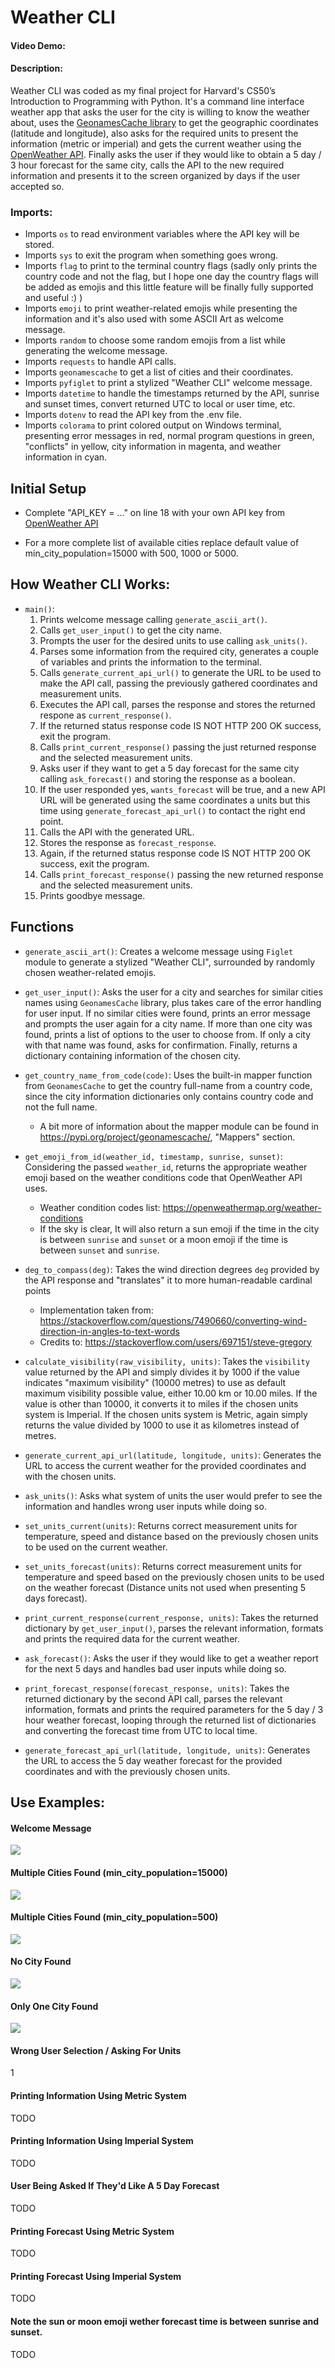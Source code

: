 # Weather CLI

#### Video Demo: <URL HERE>

#### Description:

Weather CLI was coded as my final project for Harvard's CS50’s Introduction to Programming with Python. It's a command line interface weather app that asks the user for the city is willing to know the weather about, uses the [GeonamesCache library](https://pypi.org/project/geonamescache/) to get the geographic coordinates (latitude and longitude), also asks for the required units to present the information (metric or imperial) and gets the current weather using the [OpenWeather API](https://openweathermap.org/api). Finally asks the user if they would like to obtain a 5 day / 3 hour forecast for the same city, calls the API to the new required information and presents it to the screen organized by days if the user accepted so.

### Imports:

- Imports `os` to read environment variables where the API key will be stored.
- Imports `sys` to exit the program when something goes wrong.
- Imports `flag` to print to the terminal country flags (sadly only prints the country code and not the flag, but I hope one day the country flags will be added as emojis and this little feature will be finally fully supported and useful :) )
- Imports `emoji` to print weather-related emojis while presenting the information and it's also used with some ASCII Art as welcome message.
- Imports `random` to choose some random emojis from a list while generating the welcome message.
- Imports `requests` to handle API calls.
- Imports `geonamescache` to get a list of cities and their coordinates.
- Imports `pyfiglet` to print a stylized "Weather CLI" welcome message.
- Imports `datetime` to handle the timestamps returned by the API, sunrise and sunset times, convert returned UTC to local or user time, etc.
- Imports `dotenv` to read the API key from the .env file.
- Imports `colorama` to print colored output on Windows terminal, presenting error messages in red, normal program questions in green, "conflicts" in yellow, city information in magenta, and weather information in cyan.

## Initial Setup 

- Complete "API_KEY = ..." on line 18 with your own API key from [OpenWeather API](https://openweathermap.org/)

- For a more complete list of available cities replace default value of min_city_population=15000 with 500, 1000 or 5000.

## How Weather CLI Works:

- `main()`:
    1. Prints welcome message calling `generate_ascii_art()`.
    2. Calls `get_user_input()` to get the city name.
    3. Prompts the user for the desired units to use calling `ask_units()`.
    4. Parses some information from the required city, generates a couple of variables and prints the information to the terminal.
    5. Calls `generate_current_api_url()` to generate the URL to be used to make the API call, passing the previously gathered coordinates and measurement units.
    6. Executes the API call, parses the response and stores the returned respone as `current_response()`.
    7. If the returned status response code IS NOT HTTP 200 OK success, exit the program.
    8. Calls `print_current_response()` passing the just returned response and the selected measurement units.
    9. Asks user if they want to get a 5 day forecast for the same city calling `ask_forecast()` and storing the response as a boolean.
    10. If the user responded yes, `wants_forecast` will be true, and a new API URL will be generated using the same coordinates a units but this time using `generate_forecast_api_url()` to contact the right end point.
    11. Calls the API with the generated URL.
    12. Stores the response as `forecast_response`.
    13. Again, if the returned status response code IS NOT HTTP 200 OK success, exit the program.
    14.  Calls `print_forecast_response()` passing the new returned response and the selected measurement units.
    15. Prints goodbye message.

## Functions

- `generate_ascii_art()`: Creates a welcome message using `Figlet` module to generate a stylized "Weather CLI", surrounded by randomly chosen weather-related emojis.

- `get_user_input()`: Asks the user for a city and searches for similar cities names using `GeonamesCache` library, plus takes care of the error handling for user input. If no similar cities were found, prints an error message and prompts the user again for a city name. If more than one city was found, prints a list of options to the user to choose from. If only a city with that name was found, asks for confirmation. Finally, returns a dictionary containing information of the chosen city.

- `get_country_name_from_code(code)`: Uses the built-in mapper function from `GeonamesCache` to get the country full-name from a country code, since the city information dictionaries only contains country code and not the full name.
    - A bit more of information about the mapper module can be found in https://pypi.org/project/geonamescache/, "Mappers" section.

- `get_emoji_from_id(weather_id, timestamp, sunrise, sunset)`: Considering the passed `weather_id`, returns the appropriate weather emoji based on the weather conditions code that OpenWeather API uses. 
    - Weather condition codes list: https://openweathermap.org/weather-conditions
    - If the sky is clear, It will also return a sun emoji if the time in the city is between `sunrise` and `sunset` or a moon emoji if the time is between `sunset` and `sunrise`.

- `deg_to_compass(deg)`: Takes the wind direction degrees `deg` provided by the
    API response and "translates" it to more human-readable cardinal points
    - Implementation taken from: https://stackoverflow.com/questions/7490660/converting-wind-direction-in-angles-to-text-words
    - Credits to: https://stackoverflow.com/users/697151/steve-gregory

- `calculate_visibility(raw_visibility, units)`: Takes the `visibility` value returned by the API and simply divides it by 1000 if the value indicates "maximum visibility" (10000 metres) to use as default maximum visibility possible value, either 10.00 km or 10.00 miles. If the value is other than 10000, it converts it to miles if the chosen units system is Imperial. If the chosen units system is Metric, again simply returns the value divided by 1000 to use it as kilometres instead of metres.

- `generate_current_api_url(latitude, longitude, units)`: Generates the URL to access the current weather for the provided coordinates and with the chosen units.

- `ask_units()`: Asks what system of units the user would prefer to see the information and handles wrong user inputs while doing so.

- `set_units_current(units)`: Returns correct measurement units for temperature, speed and distance based on the previously chosen units to be used on the current weather.

- `set_units_forecast(units)`: Returns correct measurement units for temperature and speed based on the previously chosen units to be used on the weather forecast (Distance units not used when presenting 5 days forecast).

- `print_current_response(current_response, units)`: Takes the returned dictionary by `get_user_input()`, parses the relevant information, formats and prints the required data for the current weather.

- `ask_forecast()`: Asks the user if they would like to get a weather report for the next 5 days and handles bad user inputs while doing so.

- `print_forecast_response(forecast_response, units)`: Takes the returned dictionary by the second API call, parses the relevant information, formats and prints the required parameters for the 5 day / 3 hour weather forecast, looping through the returned list of dictionaries and converting the forecast time from UTC to local time.

- `generate_forecast_api_url(latitude, longitude, units)`: Generates the URL to access the 5 day weather forecast for the provided coordinates and with the previously chosen units.

## Use Examples:

#### Welcome Message
![](https://lh3.googleusercontent.com/pgkVBhjaAGBwpPJR1nG2XjmpPMzwp1W-ya69dXXeMofebCc6CdnwqVqjMRxHJcpLwkpv4EeNowse0xQQP55PuPx8Yk15XvoQappSUZXypSscioIrE1tSqYPmX3hqpJKoiWRqe_TreUHAO2UIfR5H1CSoBgws5O0uvbkZt4QIODsbOKWET08mApT3jVRn93uvJLKVPYL8m-jvZWlb-Qi4K8DfDs0frgH7Q2rsbcD4WL6osL10HUoZ-XxbF-3hXJ7ioncAdGKXI6pL6EJBIaDTD7e-vjcYYutTppnvZswhCP0-QZyvvsAoc6Lv-mL4kVuXXBHtuIAnLWZ2iYr2BnCnF6YWGcSRiETuVEv-xK4apsoGVJdeT4hFfmfx3LxhWH5FYQTuIvG1t_ymVOtwyvAcZVhDcZZcTd2SSVru9LcsK80V4WoOiIWYLH_J1-KiphqvXk6nJxEtJAUoF5mGd4L4h3G5AVWWdrSNMk2_l7v1OCCTOWS4K5chF2bojTEtHZaAmPJ9PjSka4AsbYyDD5OG27uIMDPkgh_D959FhAiqEeq70X1sk2pEDCljAsDvvKgeS9Cb9nsQRvEBPQ_dWWJIam5VB_0CRdKySTnqMo7v9QJsXE49O58aqPyUYH9eSmKva0-Mf0xqHz_NOE18a9sSMRtAsW7OPI3cb5sMiMDMNuzvLDq_om_Annvvikv2PHcvIlhsrrPpV-WyfeNRejBt_vwUOjH-pO2-_hX2ZRQ9u-btnZ1y3Ita_ahABf9nZ0gqS5FcJtSuWBSOXec0lb-1ppXP9DUmvHilQ9VjCNEIQ_kPFKJqx18YDz-P5tEDRlE_pENkoP2taWIThfjUYNUUuYjsMux4nefriGVKp1r6sk1bessvKTMsq2KGWPftCLXiZ0LLxY4RvZJsFxzs1pE4g9SQzWy-W6ditwAyziVp1VEX=w626-h268)

#### Multiple Cities Found (min_city_population=15000)
![](https://lh3.googleusercontent.com/3X53icQ9a28HEby6gheb5J3nlnhYrrZbLVfJx0cnkwirrsvuocZedWNJ5qpqQoffGlLQkq4eRb1FGbbZG-utMasGGaBE-eLKOGkkiGJQpli2uLV0aQ54wDE57xGNhe-7hIO7AKkjHfU2SgZVjh7DiexWTTjEQB6jvJZmtz16Sss0UKLE6dBWtSCM8K0DiHKf7-aQ9xYwwDV4-TUsuQBjWtLC9WgCiz1Ovz5QmcGk5LbZY67Ochh8H2xyZhAK_UzpNvx6Guihk9SIXwePOxgMSh4v1teQ9SHIJAIPIFLS7WKiH0b7tdrxyYGI431XpxK0v0aKnzJHFqtfrqZuynYcSiZa1rGvYNXE0wZ6-QgNslU3h7jZc38c5X0pXZ_Hp_9zv5cPTNIw-ic9je3G686Iq64DInHj8pcEIHmd4tTOzeOjXzO6_44fL__nU2XHufpx45vCu8_PRoJtarhgDFe3TSp2umQnF__0QFhaTMqODg2LPwmGJlkHc4P-_kRuA1i5Wi0mdxow0Y5pO5Ow8LaTd2pwxd4FqQ78WeimmYy3-pAN-2PkynwiFF4UWSgllQqZIkVbBr7YE-i1c2Y_kJqiXuBL1lVD4ML9uXRPsiSR1vd--SGQqvBBp7oZrdNRm80CBux8Emia4iwQAQMfKdI0OU44BR4dTTkLtRdO5W8WtfwlURZl0K9ecvMJDHWKls4ItdVlUwvLLiC1ZhH7wVKFIJ-a9utfkE7EtkjKqQbzofjFTTJwluz7fWHpyGLkvmn7RYSqqSP6wpA8jxt8HxDvQwrdnbgPDGDk_21LLuXAFiH5A1P9RPh6j1Fz33AwyQEH1Hc8dxl0wx75jdtXxumeZZCS2lj7VHSJmdjh02mUURnKI_eF9GQK3CFY2ngxSGyPpfXxcdlIVDJteCkhRoObkqn3fOEfCqxaaQM5SFSqIceg=w628-h451)

#### Multiple Cities Found (min_city_population=500)
![](https://lh3.googleusercontent.com/EKlZIvYArGarp2gfkDTsqWi5DDTnRDiVh3S6RBhkjJy7o0N4tpvAdiksvz9L88WHqmMEkLReYtpVyAuyfVdFySAe02sYHGlH7H7yJuIKxO0ofS59keVzTtIdiniFG9_jbo6cyTaYHPXxi11BsASjAQfi0vQeSoYh6HU2uG7HZf2jS81G_XouzH7tGZwmXsweZf-J9yelkV1eYWFVJnT0Xo7SkdtIq7Bz46aH9f0i09wvSKY_b6Y6Ka8FnctQelTHox-SsiNE4HKEIc2zgQv-UQ9__LYUuGk5GH47gOav0UFajn7gBKtjL9Il5Uc4HDEH-lmiKLpwoos3YIPfw_zpWC7R27vHBLFWmmz2DvlVKypOxeSJp_0vnNH4pc1Mpf-QEOFotjobX7ZVkixxMaKXPTKMEXfFW_xgnb2VVWzF4ImBt2N_x7sMC2lNtnyCZzqtwpQYVXBXnsvYRbA4bRXE938KK4owhmREmcoNKLw67MwrcqVRuOjep-LYjxU7DF0whQA1qI0kvPdnh7csegHsckMRyDmhXCe5gXdsC6LLdVu-S6gXt9QOJlU-NiIVXQDZ0n0SevYk6CA_VOp6vlHWLG8Q01G_hSNpItMGtP1es3DIgJ8k2wxMX-GjBvVlO7DqQYBZd1IudsU495To6iUe1gewQX7OjWlwr5l411fLXcLZlqQ95cZxsVXkhpGpg6R2l6s_QUJsAMC2Z3Va1PVqe-Kq-BfQOfofrDMF9akETfLZzwgOhL2wmENHvpd1KICKMJBn8OWnTIy2KKZ534T44JA_13kmqR33fWtgTwmonVlGdjYXLtIN4Y_IRuZhcyV_6EW0CtW1Fv4ARH3hIsA80FftiroTXgosHDCDJtYtZy9xIFDpD-bI6hF51aSnIO8OUK0WJ9NllZoJ2-nbvSgQWedfIUE9qHtGn3LlcPDAga9R=w568-h813)

#### No City Found
![](https://lh3.googleusercontent.com/5WNt9U12s87PqMT2mvpTcCkn7ORXwiNhBJfjkVH6uYxESuC1FXQobtZAR-_UyKe7irLxCT1kDa7VU3wYLh1zhqcgCFwHyLlhrqV0NmVpHkgTam8pJNQ0pr2SPk5_R3KoATj0FtXnflAhamuGrbyDWH9Oq-TLNWGeIWG_TSwilrNvEGdYSDHxA2ndSrmz4V98YrTVwgZ3wfovZ4BuRh5ZrYGUtX1HPu0Ijyb_SJRwnSzwx5T1T-zg_SiOg0hkhpwvaPXu5rRj0uzxcB7gJYYpPiUJHxy9tNyjgLOsxkUue3UdzW3FHfsIrm9cuASKD3Hb-9TC1pAnz2ah5jxSz-AfDFwM8uwa8retvxr9kV0_gWLSZ0Zpfp7FTsG5sGWjapvzU64aFXV2epKKefnDMCsRtyZO3HasvejRAiAKZUkjz13n39DlBuOYf2T5c72KZp50vk_lwUuo2hehlYk_vSNYJdFI3W6cux1ptocGiRGUoFnHiRsMqxR6QAyUmAxwrYy1TslRlEsIoa99D5Z0UIpN_yanZcCkQ_EfIPWirbRQ4qtKA2iqdelWreAxfdZB-I9TJ0Znt5sH-c-zsOntYkOVQqOfaStfc-eyBmUZIOcs9OvfUyRmsHVXlWEHnW4lyqsL4gGMP-tOZ1VnwRZqztCzoVtC0E3g2Nvh0bWYC0ZNrXz5IvOEANBu2aF-X_ZZtrKVu8jKHL8ZzsAzTZ9R_tsQ69W9N0e43vCFX9930gyws6bJcVz0B9IowZ0N3ouFfjWu2inVccmC0-I3OV1lNjXdJEJR7ixk1U0qMr_AR6yaU7b4hg9O9d08kgjC5qtDBJwwnI8hkuXlwgH8L6ioewPt5vhaWFua0msLxkRBiQA6-VVwLBnOmF3_OSdctPgFrunojGJNLNDOcNNhjhmUBRxHVh41ycHchK6yxKSyiWiKNbET=w589-h390)

#### Only One City Found
![](https://lh3.googleusercontent.com/DpQPgFi4b7YsszjkG2jK7FlqL6EqMrZrD7h-qTL6A-PPato1AO6eWb-C5f_4Ljr-DJEqgctTuhRxG9Vu0tGCgTm3U43FKKkvkKKAeHZMTkbksWGh5ePHpvJE3X2G_QtbD8HznME0vaQpruBQ68vBkK2CxA6_99kkxaBTLIVThRen3rpizMLc0Y-kv2_eS4PF96mybl0u-Mw38NnPhQH9SUdRVLPkGUfGLsW8fqNCCirImyMQ_V0nLw5BhPYc4cWI0XNeDEqyLAt2zza8CnDRtcDp42xurObXkGvrM1DK2BMyVXlbVNaIqbbpTALJwlBvY5WjjPslDQ8YwKvTIC4Zd4c-s6X_6xNKne98lCDrRsTD-VdFIIWVpKRPh3Ki7S01fUxVlUCi9t63-zfNlIDwMTc2oOGvZTMuocN6yVYtmasLaFT33ZPpafNKd7DcHCrev11uPkooFfMF8kuWwDSMxaNLH9ZtHrzLallWUQuTUupbklFEmaw_YTzY5sp3D93Rv3jJv43qtWN0w-bDaMVpbkU5x12KXCVfIts_5_VNvKyeq1Eiox-dMFYB9JssJ4VVfhWuXJ2U9aucch7aGQVjspNVO8iYmLnhcN_QTpKdBjTHJSMKnazj9dbNMNv6etmf6X6fQzLxatGpNbPl-8zfc-aQwM0_0kj3LWs84e_G72hRCXfbxMH5IfOM3imRN0mjoeNOLOZOEn4vTRfxyJBEjAzbg6sFodNBTNjKye6XtvDoJesRa_rNvKEIAQbwOHu2-esn-X723wWC9cvz-cnX-DNOxzrfp3ZYgT2gYLYF1k_hvUWP-welsYEW-K5lm_9_6Vkip9LSN3O880ifpfCj1Pw_jLcRRUxULf_WtxdgMFtLYp5cpreACOJTCFiDH1KUIkqCcBAXbDR9LRHjk6g7YbMJCs05Su71aVG10YgnEMUD=w610-h273)

#### Wrong User Selection / Asking For Units
1[](https://lh3.googleusercontent.com/PKG0YvW5oAnTWcILwpf0la_4M3s9DW1enpU2ieeQzhDTu4wC3qCsXhnfGxSQ6vJ3d4ZnjnP6RQPLQuok5WsJYHwq8G0A2KePuDnYjXa3uHvH8e7hLNuptX3z9hv69D_Nafk7PGYK5sUcFKuLNR79nLNOooA4Nj-9nqav1i16nU8Gwk0lLliX4okjdwqfjb-dlVS22R9CrWpT72IKFCuxLWlIve2X4A-k3-bIip4_T2HmRKL42Xhe5zPYcC2BoI-HD37bDJNZL3oVeKorfqqNZNTfqPy2BSeRafYxfxWHJMnU5n_NFibEEfBpHYAXnMo0DIkPMozZxRyhukF9Zm7Z6ib5O7nibtnJXT0Ld0WYdVYm71dMyYhCh3LBBfwynCUGFIHpX6fiFzwvG18Z_h2cY6f4d4wCbt-adiQpcO7ZvqRPiWFXH_ADA035BXi-elPJbOl8wKx6LYTIA0OpJBOKCGGnbh29Tv157B9Td8OI1_aV-pZ1vuTBLQZ9ZcqgGH0vE61wiDIFXe_BbgDgJHAQVnC58VSrvRd2L7pwE7W6WTqLo_TBRd-gbQOR4AnerKyk_ereppnV0BpL_7HABK3p1bXKT5XKCHwk93JV0HKptllLiDMoXC-cpSc3S6ZOTpNvE_4tqDyG8zoO9_nvSb3JQAKeLaxM7UDn_BWDHEY6S7HhXakYH3Hlq8JgmAlnBHbmlnZ3j4wp8B4QZj_Ott19h-8rcfF5VLdQL9MNAO2ixAhhgoYiw0nqWv4207MgHmucP7Cgh0md6PWAwBsKU9_l3fGG8zjJvsmMPkxOAv88pCt4ETt6BC-15T27aFYSOGKmFLhKgwey8e748yjSd-GORRoEuf9PExvHGLMXmf1FT4f_NLkVYKvi2eMpyLsvJAaYt1QCSoIKRS-_folYic-JLS7gVoOM8u4_jEP-tAWHx1Xj=w657-h654)

#### Printing Information Using Metric System
TODO

#### Printing Information Using Imperial System
TODO

#### User Being Asked If They'd Like A 5 Day Forecast
TODO

#### Printing Forecast Using Metric System
TODO

#### Printing Forecast Using Imperial System
TODO

#### Note the sun or moon emoji wether forecast time is between sunrise and sunset.
TODO